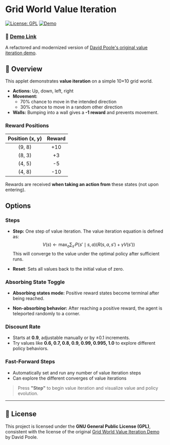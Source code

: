 # Grid World Value Iteration

[![License: GPL](https://img.shields.io/badge/license-GPL-blue.svg)](LICENSE)
[![Demo](https://img.shields.io/badge/Demo-Available-brightgreen)](#demo)

### 🚀 [Demo Link](https://lawang24.github.io/value_iteration_demo/)

A refactored and modernized version of [David Poole's original value iteration demo](https://www.cs.ubc.ca/~poole/demos/mdp/vi.html).



## 📜 Overview

This applet demonstrates **value iteration** on a simple 10×10 grid world.

- **Actions:** Up, down, left, right
- **Movement:**
  - 70% chance to move in the intended direction
  - 30% chance to move in a random other direction
- **Walls:** Bumping into a wall gives a **-1 reward** and prevents movement.

### Reward Positions

| Position (x, y) | Reward |
|:---------------:|:------:|
| (9, 8)           | +10    |
| (8, 3)           | +3     |
| (4, 5)           | -5     |
| (4, 8)           | -10    |

Rewards are received **when taking an action from** these states (not upon entering).

## Options

### Steps

- **Step:** One step of value iteration. 
The value iteration equation is defined as:
$$
V(s) \leftarrow \max_{a} \sum_{s'} P(s' \mid s, a) \left( R(s, a, s') + \gamma V(s') \right)
$$ 
This will converge to the value under the optimal policy after sufficient runs. 

- **Reset**: Sets all values back to the initial value of zero.


###  Absorbing State Toggle

- **Absorbing states mode:** Positive reward states become terminal after being reached.

- **Non-absorbing behavior:** After reaching a positive reward, the agent is teleported randomly to a corner.

### Discount Rate

- Starts at **0.9**, adjustable manually or by ±0.1 increments.
- Try values like **0.6, 0.7, 0.8, 0.9, 0.99, 0.995, 1.0** to explore different policy behaviors.

### Fast-Forward Steps

- Automatically set and run any number of value iteration steps 
- Can explore the different converges of value iterations



> Press **"Step"** to begin value iteration and visualize value and policy evolution.

---

## 📄 License

This project is licensed under the **GNU General Public License (GPL)**, consistent with the license of the original [Grid World Value Iteration Demo](https://www.cs.ubc.ca/~poole/demos/mdp/vi.html) by David Poole.
